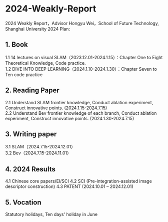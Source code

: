 # 2024-Weakly-Report
2024  Weakly Report，Advisor Hongyu Wei，School of Future Technology, Shanghai University
2024 Plan:
## 1.	Book
1.1	14 lectures on visual SLAM（2023.12.01-2024.1.15）：Chapter One to Eight Theoretical Knowledge, Code practice.  
1.2	DIVE INTO DEEP LEARNING（2024.1.10-2024.1.30）：Chapter Seven to Ten code practice
## 2.	Reading Paper
 2.1	Understand SLAM frontier knowledge, Conduct ablation experiment, Construct innovative points. (2024.1.15-2024.7.15)  
 2.2	Understand Bev frontier knowledge of each branch, Conduct ablation experiment, Construct innovative points. (2024.1.30-2024.7.15)
## 3.	Writing paper
 3.1	SLAM（2024.7.15-2024.12.01）  
 3.2	Bev（2024.7.15-2024.11.01）
## 4.	2024 Results
 4.1	Chinese core papers/EI/SCI
4.2	SCI (Pre-integration-assisted image descriptor construction)
4.3 PATENT (2024.10.01 – 2024.12.01)
## 5.	Vocation
Statutory holidays, Ten days' holiday in June
